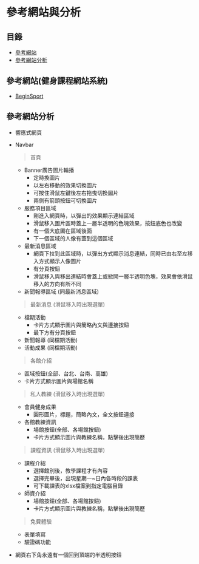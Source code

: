 # 參考網站與分析

## 目錄
* [參考網站](#參考網站)
* [參考網站分析](#參考網站分析)
## 參考網站(健身課程網站系統)
* [BeginSport](https://www.beingsport.com.tw/)

## 參考網站分析
* 響應式網頁
* Navbar
    > 首頁
        
    - Banner廣告圖片輪播
        - 定時換圖片
        - 以左右移動的效果切換圖片
        - 可按住滑鼠左鍵後左右拖曳切換圖片
        - 兩側有箭頭按鈕可切換圖片
    - 服務項目區域
        - 剛進入網頁時，以彈出的效果顯示連結區域
        - 滑鼠移入圖片區時蓋上一層半透明的色塊效果，按鈕底色也改變
        - 有一個大底圖在區域後面
        - 下一個區域的人像有蓋到這個區域
    - 最新消息區域
        - 網頁下拉到此區域時，以彈出方式顯示消息連結，同時已由右至左移入方式顯示人像圖片
        - 有分頁按鈕
        - 滑鼠移入與移出連結時會蓋上或掀開一層半透明色塊，效果會依滑鼠移入的方向有所不同
    - 新聞報導區域 (同最新消息區域)
    > 最新消息 (滑鼠移入時出現選單)

    - 檔期活動
        - 卡片方式顯示圖片與簡略內文與連接按鈕
        - 最下方有分頁按鈕
    - 新聞報導 (同檔期活動)
    - 活動成果 (同檔期活動)
    > 各館介紹

    - 區域按鈕(全部、台北、台南、高雄)
    - 卡片方式顯示圖片與場館名稱
    > 私人教練 (滑鼠移入時出現選單)

    - 會員健身成果
        - 圓形圖片，標題，簡略內文，全文按鈕連接
    - 各館教練資訊
        - 場館按鈕(全部、各場館按鈕)
        - 卡片方式顯示圖片與教練名稱，點擊後出現簡歷
    > 課程資訊 (滑鼠移入時出現選單)
        
    - 課程介紹
        - 選擇館別後，教學課程才有內容
        - 選擇完畢後，出現星期一~日內各時段的課表
        - 可下載課表的xlsx檔案到指定電腦目錄
    - 師資介紹
        - 場館按鈕(全部、各場館按鈕)
        - 卡片方式顯示圖片與教練名稱，點擊後出現簡歷
        
    > 免費體驗

    - 表單填寫
    - 驗證碼功能
* 網頁右下角永遠有一個回到頂端的半透明按鈕